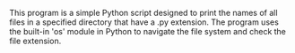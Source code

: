 This program is a simple Python script designed to print the names of all files in a specified directory that have a .py extension. The program uses the built-in 'os' module in Python to navigate the file system and check the file extension.
